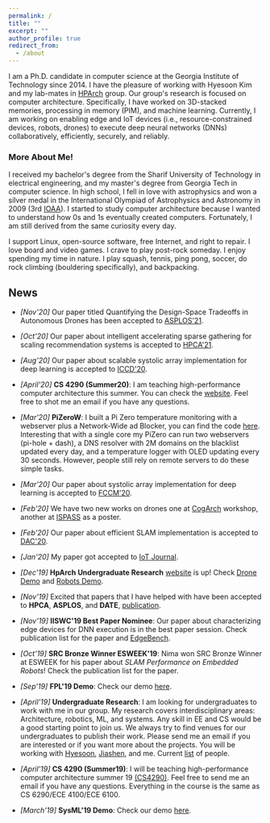 ```yaml
---
permalink: /
title: ""
excerpt: ""
author_profile: true
redirect_from:
  - /about
---
```

I am a Ph.D. candidate in computer science at the Georgia Institute of Technology since 2014. I have the pleasure of working with Hyesoon Kim and my lab-mates in [HPArch](http://hparch.gatech.edu) group. Our group's research is focused on computer architecture. Specifically, I have worked on 3D-stacked memories, processing in memory (PIM), and machine learning. Currently, I am working on enabling edge and IoT devices (i.e., resource-constrained devices, robots, drones) to execute deep neural networks (DNNs) collaboratively, efficiently, securely, and reliably.


### More About Me!

I received my bachelor's degree from the Sharif University of Technology in electrical engineering, and my master's degree from Georgia Tech in computer science. In high school, I fell in love with astrophysics and won a silver medal in the International Olympiad of Astrophysics and Astronomy in 2009 (3rd [IOAA](https://en.wikipedia.org/wiki/International_Olympiad_on_Astronomy_and_Astrophysics)). I started to study computer architecture because I wanted to understand how 0s and 1s eventually created computers. Fortunately, I am still derived from the same curiosity every day.  

I support Linux, open-source software, free Internet, and right to repair. I love board and video games. I crave to play post-rock someday. I enjoy spending my time in nature. I play squash, tennis, ping pong, soccer, do rock climbing (bouldering specifically), and backpacking.


## News
* _[Nov'20]_ Our paper titled Quantifying the Design-Space Tradeoffs in Autonomous Drones has been accepted to [ASPLOS'21](https://asplos-conference.org/).

* _[Oct'20]_ Our paper about intelligent accelerating sparse gathering for scaling recommendation systems is accepted to [HPCA'21](https://hpca-conf.org/2021/).

* _[Aug'20]_ Our paper about scalable systolic array implementation for deep learning is accepted to [ICCD'20](https://www.iccd-conf.com/Home.html).

* _[April'20]_ __CS 4290 (Summer20)__: I am teaching high-performance computer architecture this summer. You can check the [website](https://www.cc.gatech.edu/~rhadidi6/cs4290-2020/index.html). Feel free to shot me an email if you have any questions.

* _[Mar'20]_ __PiZeroW__: I built a Pi Zero temperature monitoring with a webserver plus a Network-Wide ad Blocker, you can find the code [here](https://github.com/ramyadhadidi/pi_sensor_webserver). Interesting that with a single core my PiZero can run two webservers (pi-hole + dash), a DNS resolver with 2M domains on the blacklist updated every day, and a temperature logger with OLED updating every 30 seconds. However, people still rely on remote servers to do these simple tasks.

* _[Mar'20]_ Our paper about systolic array implementation for deep learning is accepted to [FCCM'20](https://www.fccm.org/).

* _[Feb'20]_ We have two new works on drones one at [CogArch](http://cogarch-workshop.org/) workshop, another at [ISPASS](https://www.ispass.org/) as a poster.

* _[Feb'20]_ Our paper about efficient SLAM implementation is accepted to [DAC'20](https://www.dac.com/).

* _[Jan'20]_ My paper got accepted to [IoT Journal](http://ieee-iotj.org/).

* _[Dec'19]_ __HpArch Undergraduate Research__ [website](http://hparch.gatech.edu/undergraduate_research/) is up!
  Check [Drone Demo](http://www.youtube.com/watch?v=3EmQX5hJeWg) and [Robots Demo](http://www.youtube.com/watch?v=rUPnl4SnMRQ).

* _[Nov'19]_ Excited that papers that I have helped with have been accepted to __HPCA__, __ASPLOS__, and __DATE__, [publication](https://ramyadhadidi.github.io/publications/).

* _[Nov'19]_ __IISWC'19 Best Paper Nominee__: Our paper about characterizing edge devices for DNN execution is in the best paper session. Check publication list for the paper and [EdgeBench](http://hparch.gatech.edu/edgeBench).

* _[Oct'19]_ __SRC Bronze Winner ESWEEK'19__: Nima won SRC Bronze Winner at ESWEEK for his paper about _SLAM Performance on Embedded Robots_! Check the publication list for the paper.

* _[Sep'19]_ __FPL'19 Demo__: Check our demo [here](http://hparch.gatech.edu/fpl19).

* _[April'19]_ __Undergraduate Research__: I am looking for undergraduates to work with me in our group. My research covers interdisciplinary areas: Architecture, robotics, ML, and systems. Any skill in EE and CS would be a good starting point to join us. We always try to find venues for our undergraduates to publish their work. Please send me an email if you are interested or if you want more about the projects. You will be working with [Hyesoon](https://www.cc.gatech.edu/~hyesoon/), [Jiashen](https://jiashenc.github.io/cv/), and me. Current [list](https://ramyadhadidi.github.io/resume/) of people.

* _[April'19]_ __CS 4290 (Summer19)__: I will be teaching high-performance computer architecture summer 19 [(CS4290)](https://www.cc.gatech.edu/~rhadidi6/cs4290/index.html). Feel free to send me an email if you have any questions. Everything in the course is the same as CS 6290/ECE 4100/ECE 6100.

* _[March'19]_ __SysML'19 Demo__: Check our demo [here](http://hparch.gatech.edu//sysml).

